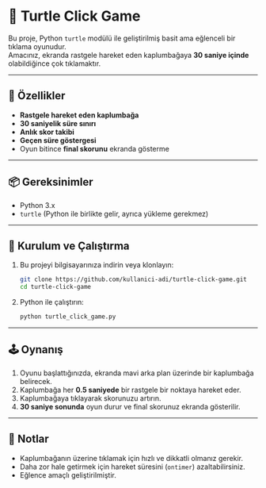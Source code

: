 # 🐢 Turtle Click Game

Bu proje, Python `turtle` modülü ile geliştirilmiş basit ama eğlenceli bir tıklama oyunudur.  
Amacınız, ekranda rastgele hareket eden kaplumbağaya **30 saniye içinde** olabildiğince çok tıklamaktır.

---

## 🎯 Özellikler
- **Rastgele hareket eden kaplumbağa**
- **30 saniyelik süre sınırı**
- **Anlık skor takibi**
- **Geçen süre göstergesi**
- Oyun bitince **final skorunu** ekranda gösterme

---

## 📦 Gereksinimler
- Python 3.x
- `turtle` (Python ile birlikte gelir, ayrıca yükleme gerekmez)

---

## 🚀 Kurulum ve Çalıştırma
1. Bu projeyi bilgisayarınıza indirin veya klonlayın:
    ```bash
    git clone https://github.com/kullanici-adi/turtle-click-game.git
    cd turtle-click-game
    ```

2. Python ile çalıştırın:
    ```bash
    python turtle_click_game.py
    ```

---

## 🕹️ Oynanış
1. Oyunu başlattığınızda, ekranda mavi arka plan üzerinde bir kaplumbağa belirecek.
2. Kaplumbağa her **0.5 saniyede** bir rastgele bir noktaya hareket eder.
3. Kaplumbağaya tıklayarak skorunuzu artırın.
4. **30 saniye sonunda** oyun durur ve final skorunuz ekranda gösterilir.

---

## 📌 Notlar
- Kaplumbağanın üzerine tıklamak için hızlı ve dikkatli olmanız gerekir.
- Daha zor hale getirmek için hareket süresini (`ontimer`) azaltabilirsiniz.
- Eğlence amaçlı geliştirilmiştir.
